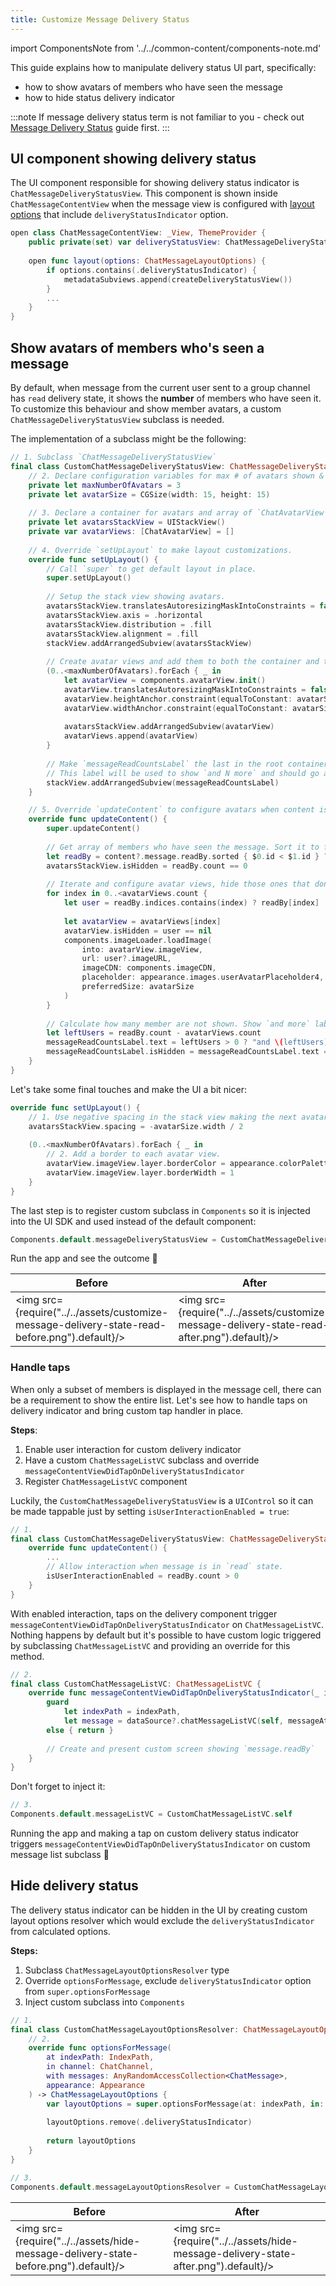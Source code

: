 ```yaml
---
title: Customize Message Delivery Status
---
```


import ComponentsNote from '../../common-content/components-note.md'

This guide explains how to manipulate delivery status UI part, specifically:
- how to show avatars of members who have seen the message
- how to hide status delivery indicator

:::note
If message delivery status term is not familiar to you - check out [Message Delivery Status](./message-list-delivery-status.md) guide first. 
:::

## UI component showing delivery status

The UI component responsible for showing delivery status indicator is `ChatMessageDeliveryStatusView`. This component is shown inside `ChatMessageContentView` when the message view is configured with [layout options](../views/message-layout-options-resolver.md)  that include `deliveryStatusIndicator` option.

```swift
open class ChatMessageContentView: _View, ThemeProvider {
    public private(set) var deliveryStatusView: ChatMessageDeliveryStatusView?
    
    open func layout(options: ChatMessageLayoutOptions) {
        if options.contains(.deliveryStatusIndicator) {
            metadataSubviews.append(createDeliveryStatusView())
        }
        ...
    }
}
```

## Show avatars of members who's seen a message

By default, when message from the current user sent to a group channel has `read` delivery state, it shows the **number** of members who have seen it.
To customize this behaviour and show member avatars, a custom `ChatMessageDeliveryStatusView` subclass is needed.

The implementation of a subclass might be the following:

```swift
// 1. Subclass `ChatMessageDeliveryStatusView` 
final class CustomChatMessageDeliveryStatusView: ChatMessageDeliveryStatusView {
    // 2. Declare configuration variables for max # of avatars shown & the avatar size
    private let maxNumberOfAvatars = 3
    private let avatarSize = CGSize(width: 15, height: 15)
    
    // 3. Declare a container for avatars and array of `ChatAvatarView` to have easy access to avatar views.
    private let avatarsStackView = UIStackView()
    private var avatarViews: [ChatAvatarView] = []
    
    // 4. Override `setUpLayout` to make layout customizations.
    override func setUpLayout() {
        // Call `super` to get default layout in place.
        super.setUpLayout()
        
        // Setup the stack view showing avatars.
        avatarsStackView.translatesAutoresizingMaskIntoConstraints = false
        avatarsStackView.axis = .horizontal
        avatarsStackView.distribution = .fill
        avatarsStackView.alignment = .fill
        stackView.addArrangedSubview(avatarsStackView)
        
        // Create avatar views and add them to both the container and the array.
        (0..<maxNumberOfAvatars).forEach { _ in
            let avatarView = components.avatarView.init()
            avatarView.translatesAutoresizingMaskIntoConstraints = false
            avatarView.heightAnchor.constraint(equalToConstant: avatarSize.height).isActive = true
            avatarView.widthAnchor.constraint(equalToConstant: avatarSize.width).isActive = true
            
            avatarsStackView.addArrangedSubview(avatarView)
            avatarViews.append(avatarView)
        }
        
        // Make `messageReadСountsLabel` the last in the root container. 
        // This label will be used to show `and N more` and should go after the avatars in the UI.
        stackView.addArrangedSubview(messageReadСountsLabel)
    }

    // 5. Override `updateContent` to configure avatars when content is updated.
    override func updateContent() {
        super.updateContent()
        
        // Get array of members who have seen the message. Sort it to fix the order.
        let readBy = content?.message.readBy.sorted { $0.id < $1.id } ?? []
        avatarsStackView.isHidden = readBy.count == 0
        
        // Iterate and configure avatar views, hide those ones that don't have a user to show.
        for index in 0..<avatarViews.count {
            let user = readBy.indices.contains(index) ? readBy[index] : nil
            
            let avatarView = avatarViews[index]
            avatarView.isHidden = user == nil
            components.imageLoader.loadImage(
                into: avatarView.imageView,
                url: user?.imageURL,
                imageCDN: components.imageCDN,
                placeholder: appearance.images.userAvatarPlaceholder4,
                preferredSize: avatarSize
            )
        }
        
        // Calculate how many member are not shown. Show `and more` label if not users are shown.
        let leftUsers = readBy.count - avatarViews.count
        messageReadСountsLabel.text = leftUsers > 0 ? "and \(leftUsers) more" : nil
        messageReadСountsLabel.isHidden = messageReadСountsLabel.text == nil
    }
}
```

Let's take some final touches and make the UI a bit nicer:
```swift
override func setUpLayout() {    
    // 1. Use negative spacing in the stack view making the next avatar overlapping the previous one.
    avatarsStackView.spacing = -avatarSize.width / 2
    
    (0..<maxNumberOfAvatars).forEach { _ in
        // 2. Add a border to each avatar view.
        avatarView.imageView.layer.borderColor = appearance.colorPalette.background6.cgColor
        avatarView.imageView.layer.borderWidth = 1
    }
}
```

The last step is to register custom subclass in `Components` so it is injected into the UI SDK and used instead of the default component: 
```swift
Components.default.messageDeliveryStatusView = CustomChatMessageDeliveryStatusView.self
```

Run the app and see the outcome 🎉

| Before  | After |
| ------------- | ------------- |
| <img src={require("../../assets/customize-message-delivery-state-read-before.png").default}/> | <img src={require("../../assets/customize-message-delivery-state-read-after.png").default}/> |

### Handle taps

When only a subset of members is displayed in the message cell, there can be a requirement to show the entire list. 
Let's see how to handle taps on delivery indicator and bring custom tap handler in place.

**Steps**:
1. Enable user interaction for custom delivery indicator
2. Have a custom `ChatMessageListVC` subclass and override `messageContentViewDidTapOnDeliveryStatusIndicator`
4. Register `ChatMessageListVC` component

Luckily, the `CustomChatMessageDeliveryStatusView` is a `UIControl` so it can be made tappable just by setting `isUserInteractionEnabled = true`:
```swift
// 1.
final class CustomChatMessageDeliveryStatusView: ChatMessageDeliveryStatusView {
    override func updateContent() {
        ...    
        // Allow interaction when message is in `read` state.
        isUserInteractionEnabled = readBy.count > 0
    }
}
```

With enabled interaction, taps on the delivery component trigger `messageContentViewDidTapOnDeliveryStatusIndicator` on `ChatMessageListVC`. 
Nothing happens by default but it's possible to have custom logic triggered by subclassing `ChatMessageListVC` and providing an override for this method.
```swift
// 2.
final class CustomChatMessageListVC: ChatMessageListVC {
    override func messageContentViewDidTapOnDeliveryStatusIndicator(_ indexPath: IndexPath?) {
        guard
            let indexPath = indexPath,
            let message = dataSource?.chatMessageListVC(self, messageAt: indexPath)
        else { return }
        
        // Create and present custom screen showing `message.readBy`
    }
}
```

Don't forget to inject it:
```swift
// 3.
Components.default.messageListVC = CustomChatMessageListVC.self
```

Running the app and making a tap on custom delivery status indicator triggers `messageContentViewDidTapOnDeliveryStatusIndicator` on custom message list subclass 🎉

## Hide delivery status

The delivery status indicator can be hidden in the UI by creating custom layout options resolver which would exclude the `deliveryStatusIndicator` from calculated options.

**Steps:**
1. Subclass `ChatMessageLayoutOptionsResolver` type
1. Override `optionsForMessage`, exclude `deliveryStatusIndicator` option from `super.optionsForMessage` 
1. Inject custom subclass into `Components`

```swift
// 1.
final class CustomChatMessageLayoutOptionsResolver: ChatMessageLayoutOptionsResolver {
    // 2.
    override func optionsForMessage(
        at indexPath: IndexPath,
        in channel: ChatChannel,
        with messages: AnyRandomAccessCollection<ChatMessage>,
        appearance: Appearance
    ) -> ChatMessageLayoutOptions {
        var layoutOptions = super.optionsForMessage(at: indexPath, in: channel, with: messages, appearance: appearance)
        
        layoutOptions.remove(.deliveryStatusIndicator)
        
        return layoutOptions
    }
}

// 3.
Components.default.messageLayoutOptionsResolver = CustomChatMessageLayoutOptionsResolver()
```

| Before  | After |
| ------------- | ------------- |
| <img src={require("../../assets/hide-message-delivery-state-before.png").default}/> | <img src={require("../../assets/hide-message-delivery-state-after.png").default}/> |

<ComponentsNote />
